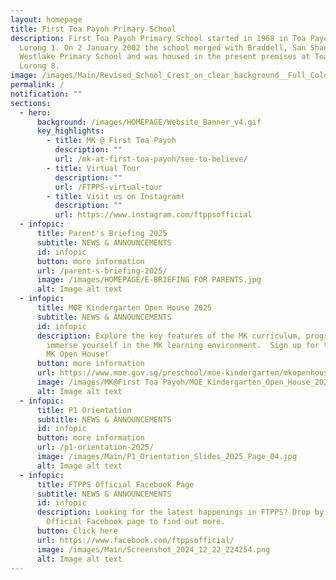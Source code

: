 ```yaml
---
layout: homepage
title: First Toa Payoh Primary School
description: First Toa Payoh Primary School started in 1968 in Toa Payoh ,
  Lorong 1. On 2 January 2002 the school merged with Braddell, San Shan and
  Westlake Primary School and was housed in the present premises at Toa Payoh
  Lorong 8.
image: /images/Main/Revised_School_Crest_on_clear_background__Full_Colour_.png
permalink: /
notification: ""
sections:
  - hero:
      background: /images/HOMEPAGE/Website_Banner_v4.gif
      key_highlights:
        - title: MK @ First Toa Payoh
          description: ""
          url: /mk-at-first-toa-payoh/see-to-believe/
        - title: Virtual Tour
          description: ""
          url: /FTPPS-virtual-tour
        - title: Visit us on Instagram!
          description: ""
          url: https://www.instagram.com/ftppsofficial
  - infopic:
      title: Parent's Briefing 2025
      subtitle: NEWS & ANNOUNCEMENTS
      id: infopic
      button: more information
      url: /parent-s-briefing-2025/
      image: /images/HOMEPAGE/E-BRIEFING FOR PARENTS.jpg
      alt: Image alt text
  - infopic:
      title: MOE Kindergarten Open House 2025
      subtitle: NEWS & ANNOUNCEMENTS
      id: infopic
      description: Explore the key features of the MK curriculum, programmes and
        immerse yourself in the MK learning environment.  Sign up for the 2025
        MK Open House!
      button: more information
      url: https://www.moe.gov.sg/preschool/moe-kindergarten/mkopenhouse
      image: /images/MK@First Toa Payoh/MOE_Kindergarten_Open_House_2025.jpg
      alt: Image alt text
  - infopic:
      title: P1 Orientation
      subtitle: NEWS & ANNOUNCEMENTS
      id: infopic
      button: more information
      url: /p1-orientation-2025/
      image: /images/Main/P1_Orientation_Slides_2025_Page_04.jpg
      alt: Image alt text
  - infopic:
      title: FTPPS Official Facebook Page
      subtitle: NEWS & ANNOUNCEMENTS
      id: infopic
      description: Looking for the latest happenings in FTPPS? Drop by our FTPPS
        Official Facebook page to find out more.
      button: Click here
      url: https://www.facebook.com/ftppsofficial/
      image: /images/Main/Screenshot_2024_12_22_224254.png
      alt: Image alt text
---
```

